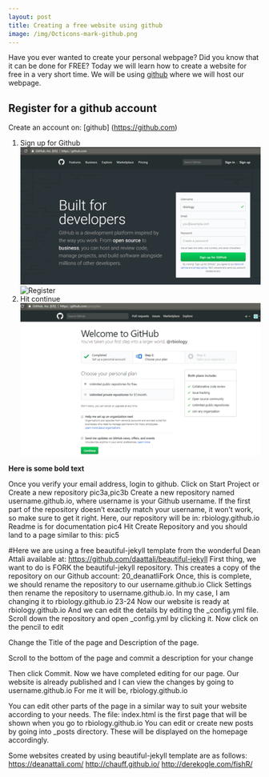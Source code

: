 ```yaml
---
layout: post
title: Creating a free website using github
image: /img/Octicons-mark-github.png
---
```

Have you ever wanted to create your personal webpage? Did you know that it can be done for FREE? Today we will learn how to create a website for free in a very short time.
We will be using [github](https://github.com/) where we will host our webpage.

## Register for a github account
Create an account on: [github] (https://github.com)
1. Sign up for Github
![](rbiologyimages/01_githubusername.PNG) 
![Register](https://github.com/rbiology/rbiology.github.io/blob/master/rbiologyimages/01_githubusername.PNG)
2. Hit continue
![](rbiologyimages/02_continue.PNG)

**Here is some bold text**

Once you verify your email address, login to github.
Click on Start Project or Create a new repository
pic3a,pic3b
Create a new repository named username.github.io, where username is your Github username. If the first part of the repository doesn’t exactly match your username, it won’t work, so make sure to get it right. Here, our repository will be in: rbiology.github.io Readme is for documentation
pic4
Hit Create Repository and you should land to a page similar to this:
pic5

#Here we are using a free beautiful-jekyll template from the wonderful Dean Attali available at: https://github.com/daattali/beautiful-jekyll
First thing, we want to do is FORK the beautiful-jekyll repository. This creates a copy of the repository on our Github account:
20_deanatliFork
Once, this is complete, we should rename the repository to our username.github.io
Click Settings then rename the repository to username.github.io. In my case, I am changing it to rbiology.github.io
23-24
Now our website is ready at rbiology.github.io
And we can edit the details by editing the _config.yml file. Scroll down the repository and open _config.yml by clicking it.
Now click on the pencil to edit

Change the Title of the page and Description of the page.

Scroll to the bottom of the page and commit a description for your change

Then click Commit.
Now we have completed editing for our page. 
Our website is already published and I can view the changes by going to username.github.io For me it will be, rbiology.github.io

You can edit other parts of the page in a similar way to suit your website according to your needs.
The file: index.html is the first page that will be shown when you go to rbiology.github.io
You can edit or create new posts by going into _posts directory. These will be displayed on the homepage accordingly.

Some websites created by using beautiful-jekyll template are as follows:
https://deanattali.com/
http://chauff.github.io/
http://derekogle.com/fishR/

